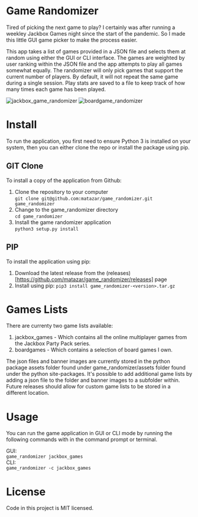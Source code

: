 # Game Randomizer
Tired of picking the next game to play? I certainly was after running a weekley Jackbox Games night since the start of the pandemic. So I made this little GUI game picker to make the process easier.

This app takes a list of games provided in a JSON file and selects them at random using either the GUI or CLI interface. The games are weighted by user ranking within the JSON file and the app attempts to play all games somewhat equally. The randomizer will only pick games that support the current number of players. By default, it will not repeat the same game during a single session. Play stats are saved to a file to keep track of how many times each game has been played.

![jackbox_game_randomizer](https://github.com/matazar/game_randomizer/assets/6932247/a99a113b-7cc4-4939-b476-6b4ecf34fde6) ![boardgame_randomizer](https://github.com/matazar/game_randomizer/assets/6932247/7e2bd0b6-647a-40d0-8737-d751d4462247)



# Install
To run the application, you first need to ensure Python 3 is installed on your system, then you can either clone the repo or install the package using pip. 

## GIT Clone
To install a copy of the application from Github:

1. Clone the repository to your computer  
```git clone git@github.com:matazar/game_randomizer.git game_randomizer```
2. Change to the game_randomizer directory  
```cd game_randomizer```
3. Install the game randomizer application  
```python3 setup.py install```

## PIP
To install the application using pip:

1. Download the latest release from the (releases)[https://github.com/matazar/game_randomizer/releases] page
2. Install using pip:
```pip3 install game_randomizer-<version>.tar.gz```

# Games Lists
There are currenty two game lists available:  

1. jackbox_games - Which contains all the online multiplayer games from the Jackbox Party Pack series.
2. boardgames - Which contains a selection of board games I own.

The json files and banner images are currently stored in the python package assets folder found under game_randomizer/assets folder found under the python site-packages. It's possible to add additional game lists by adding a json file to the folder and banner images to a subfolder within. Future releases should allow for custom game lists to be stored in a different location.

# Usage
You can run the game application in GUI or CLI mode by running the following commands with in the command prompt or terminal.

GUI:  
```game_randomizer jackbox_games```  
CLI:   
```game_randomizer -c jackbox_games```  

# License
Code in this project is MIT licensed.
